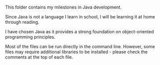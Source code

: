 This folder contains my milestones in Java development.

Since Java is not a language I learn in school, I will be learning it at home through reading.

I have chosen Java as it provides a strong foundation on object-oriented programming principles.

Most of the files can be run directly in the command line. However, some files may require additional libraries to be installed - please check the comments at the top of each file.
